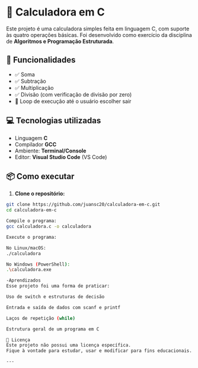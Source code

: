 # 🧮 Calculadora em C

Este projeto é uma calculadora simples feita em linguagem C, com suporte às quatro operações básicas. Foi desenvolvido como exercício da disciplina de **Algoritmos e Programação Estruturada**.

## 🚀 Funcionalidades

- ✅ Soma  
- ✅ Subtração  
- ✅ Multiplicação  
- ✅ Divisão (com verificação de divisão por zero)  
- 🔁 Loop de execução até o usuário escolher sair

## 💻 Tecnologias utilizadas

- Linguagem **C**  
- Compilador **GCC**  
- Ambiente: **Terminal/Console**  
- Editor: **Visual Studio Code** (VS Code)

## 📦 Como executar

1. **Clone o repositório:**
```bash
git clone https://github.com/juansc20/calculadora-em-c.git
cd calculadora-em-c

Compile o programa:
gcc calculadora.c -o calculadora

Execute o programa:

No Linux/macOS:
./calculadora

No Windows (PowerShell):
.\calculadora.exe

-Aprendizados
Esse projeto foi uma forma de praticar:

Uso de switch e estruturas de decisão

Entrada e saída de dados com scanf e printf

Laços de repetição (while)

Estrutura geral de um programa em C

📄 Licença
Este projeto não possui uma licença específica.
Fique à vontade para estudar, usar e modificar para fins educacionais.

---


